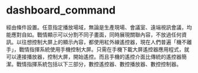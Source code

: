 # dashboard_command
經由條件設置。任意指定播放場域，無論是生產現場、會議室、遠端視訊會議，均能應對自如。戰情顯示可以分割不同子畫面，同時展現關聯內容，不放過任何資訊。以往想控制大屏上的顯示內容，都使用紅外線遙控器，現在人們普遍「機不離手」，戰情指揮系統使用手機控制大屏。只需在手機下載大屏遙控器應用程式，就可以連接播放器，控制大屏，開始遙控。而且手機的遙控介面比傳統的遙控器簡潔。戰情指揮系統包括以下三部分，數控遙控器、數控播放器、數控控制器。
